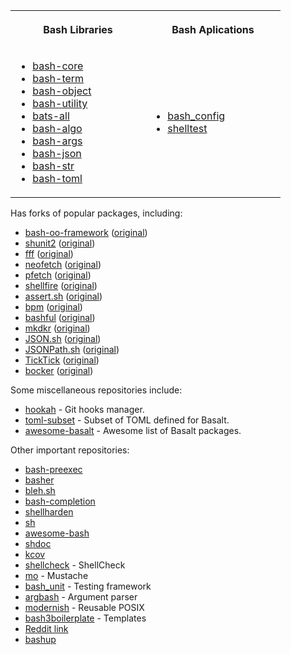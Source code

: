 <table>
  <tr>
    <th align="center" width="200">
      <p>Bash Libraries</p>
    </th>
    <th align="center" width="200">
      <p>Bash Aplications</p>
    </th>
  </tr>
  <tr>
    <td>
      <ul>
        <li><a href="https://github.com/bash-bastion/bash-core">bash-core</a></li>
        <li><a href="https://github.com/bash-bastion/bash-term">bash-term</a></li>
        <li><a href="https://github.com/bash-bastion/bash-object">bash-object</a></li>
        <li><a href="https://github.com/bash-bastion/bash-utility">bash-utility</a></li>
        <li><a href="https://github.com/bash-bastion/bats-all">bats-all</a></li>
        <li><a href="https://github.com/bash-bastion/bash-algo">bash-algo</a></li>
        <li><a href="https://github.com/bash-bastion/bash-args">bash-args</a></li>
        <li><a href="https://github.com/bash-bastion/bash-json">bash-json</a></li>
        <li><a href="https://github.com/bash-bastion/bash-str">bash-str</a></li>
        <li><a href="https://github.com/bash-bastion/bash-toml">bash-toml</a></li>
      </ul>
    </td>
    <td>
      <ul>
        <li><a href="https://github.com/bash-bastion/bash_config">bash_config</a></li>
        <li><a href="https://github.com/bash-bastion/shelltest">shelltest</a></li>
      </ul>
    </td>
  </tr>
</table>


Has forks of popular packages, including:

- [bash-oo-framework](https://github.com/bash-bastion/bash-oo-framework) ([original](https://github.com/niieani/bash-oo-framework))
- [shunit2](https://github.com/bash-bastion/shunit2) ([original](https://github.com/kward/shunit2))
- [fff](https://github.com/bash-bastion/fff) ([original](https://github.com/dylanaraps/fff))
- [neofetch](https://github.com/hyperupcall/neofetch) ([original](https://github.com/dylanaraps/neofetch))
- [pfetch](https://github.com/bash-bastion/pfetch) ([original](https://github.com/dylanaraps/pfetch))
- [shellfire](https://github.com/hyperupcall/shellfire) ([original](https://github.com/shellfire-dev/shellfire))
- [assert.sh](https://github.com/bash-bastion/assert.sh) ([original](https://github.com/lehmannro/assert.sh))
- [bpm](https://github.com/bash-bastion/bpm) ([original](https://github.com/bpm-rocks/bpm))
- [bashful](https://github.com/bash-bastion/bashful) ([original](https://github.com/jmcantrell/bashful))
- [mkdkr](https://github.com/bash-bastion/mkdkr) ([original](https://github.com/rosineygp/mkdkr))
- [JSON.sh](https://github.com/bash-bastion/JSON.sh) ([original](https://github.com/dominictarr/JSON.sh))
- [JSONPath.sh](https://github.com/bash-bastion/JSONPath.sh) ([original](https://github.com/bashtools/JSONPath.sh))
- [TickTick](https://github.com/bash-bastion/TickTick) ([original](https://github.com/kristopolous/TickTick))
- [bocker](https://github.com/bash-bastion/bocker) ([original](https://github.com/p8952/bocker))

Some miscellaneous repositories include:

- [hookah](https://github.com/bash-bastion/hookah) - Git hooks manager.
- [toml-subset](https://github.com/bash-bastion/toml-subset) - Subset of TOML defined for Basalt.
- [awesome-basalt](https://github.com/bash-bastion/awesome-basalt) - Awesome list of Basalt packages.

Other important repositories:

- [bash-preexec](https://github.com/rcaloras/bash-preexec)
- [basher](https://github.com/basherpm/basher)
- [bleh.sh](https://github.com/akinomyoga/ble.sh)
- [bash-completion](https://github.com/scop/bash-completion)
- [shellharden](https://github.com/anordal/shellharden)
- [sh](https://github.com/mvdan/sh)
- [awesome-bash](https://github.com/awesome-lists/awesome-bash)
- [shdoc](https://github.com/reconquest/shdoc)
- [kcov](https://github.com/SimonKagstrom/kcov)
- [shellcheck](https://github.com/koalaman/shellcheck) - ShellCheck
- [mo](https://github.com/tests-always-included/mo) - Mustache
- [bash_unit](https://github.com/pgrange/bash_unit) - Testing framework
- [argbash](https://github.com/matejak/argbash) - Argument parser
- [modernish](https://github.com/modernish/modernish) - Reusable POSIX
- [bash3boilerplate](https://github.com/kvz/bash3boilerplate) - Templates
- [Reddit link](https://old.reddit.com/r/bash/comments/10moz5g/bashkit_v1/j6c4914/)
- [bashup](https://github.com/bashup)
